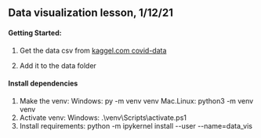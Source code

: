 ## Data visualization lesson, 1/12/21

#### Getting Started:
1. Get the data csv from 
[kaggel.com covid-data](https://www.kaggle.com/sudalairajkumar/novel-corona-virus-2019-dataset?select=covid_19_data.csv)

2. Add it to the data folder

#### Install dependencies
1. Make the venv:
    Windows:    py -m venv venv
    Mac.Linux:  python3 -m venv venv
2. Activate venv:
    Windows: .\venv\Scripts\activate.ps1
3. Install requirements:
    python -m ipykernel install --user --name=data_vis        